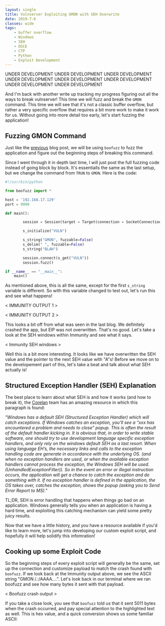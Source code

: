 ```yaml
---
layout: single
title: Vulnserver Exploiting GMON with SEH Overwrite
date: 2019-7-6
classes: wide
tags:
    - buffer overflow
    - Windows
    - SEH
    - OSCE
    - CTP
    - Python
    - Exploit Development
---
```


UNDER DEVELOPMENT   UNDER DEVELOPMENT   UNDER DEVELOPMENT   UNDER DEVELOPMENT   UNDER DEVELOPMENT   UNDER DEVELOPMENT   UNDER DEVELOPMENT   UNDER DEVELOPMENT



And I'm back with another write up tracking my progress figuring out all the ways to break vulnserver! This time we will fuzz and break the `GMON` command. This time we will see that it's not a classic buffer overflow, but rather a very specific overflow that requires a bit more work to make it work for us. Without going into more detail too early, let's start fuzzing the application!


Fuzzing GMON Command
---------------------

Just like the [previous](https://anubissec.github.io/Vulnserver-Exploiting-TRUN-Vanilla-EIP-Overwrite/) blog post, we will be using `boofuzz` to fuzz the application and figure out the beginning steps of breaking this command.

Since I went through it in depth last time, I will just post the full fuzzing code instead of going block by block. It's essentialls the same as the last setup, but we change the command from `TRUN` to `GMON`. Here is the code:


```python
#!/usr/bin/python

from boofuzz import *

host = '192.168.17.129'
port = 9999

def main():

        session = Session(target = Target(connection = SocketConnection(host, port, proto='tcp')), sleep_time = 3)

        s_initialize("VULN")

        s_string("GMON", fuzzable=False)
        s_delim(" ", fuzzable=False)
        s_string("BLAH")

        session.connect(s_get("VULN"))
        session.fuzz()

if __name__ == "__main__":
    main()
```

As mentioned above, this is all the same, except for the first `s_string` variable is different. So with this variable changed to test out, let's run this and see what happens!

< IMMUNITY OUTPUT 1 >


< IMMUNITY OUTPUT 2 >


This looks a bit off from what was seen in the last blog. We definitely crashed the app, but EIP was not overwritten. That's no good. Let's take a look at the SEH windows within Immunity and see what it says.


< Immunity SEH windows >


Well this is a bit more interesting. It looks like we have overwritten the SEH value and the pointer to the next SEH value with "A"s! Before we move on to the developement part of this, let's take a beat and talk about what SEH actually is!




Structured Exception Handler (SEH) Explanation
-----------------------------------------------

The best place to learn about what SEH is and how it works (and how to break it), the [Corelan](https://www.corelan.be/index.php/2009/07/25/writing-buffer-overflow-exploits-a-quick-and-basic-tutorial-part-3-seh/) team has an amazing resource in which this paragraph is found:

*"Windows has a default SEH (Structured Exception Handler) which will catch exceptions. If Windows catches an exception, you’ll see a “xxx has encountered a problem and needs to close” popup. This is often the result of the default handler kicking in.  It is obvious that, in order to write stable software, one should try to use development language specific exception handlers, and only rely on the windows default SEH as a last resort.   When using language EH’s, the necessary links and calls to the exception handling code are generate in accordance with the underlying OS.  (and when no exception handlers are used, or when the available exception handlers cannot process the exception, the Windows SEH will be used. (UnhandledExceptionFilter)).  So in the event an error or illegal instruction occurs, the application will get a chance to catch the exception and do something with it. If no exception handler is defined in the application, the OS takes over, catches the exception, shows the popup (asking you to Send Error Report to MS)."*

TL;DR, SEH is error handling that happens when things go bad on an application. Windows generally tells you when an application is having a hard time, and exploiting this catching mechanism can yield some pretty juicy results.

Now that we have a little history, and you have a resource available if you'd like to learn more, let's jump into developing our custom exploit script, and hopefully it will help solidify this infomration!


Cooking up some Exploit Code
-----------------------------

So the beginning steps of every exploit script will generally be the same, set up the connection and customize payload to match the crash found with `boofuzz`. If we look back at the Immunity output above, we see the ASCII string "GMON /.:/AAAA....". Let's look back in our terminal where we ran boofuzz and see how many bytes it sent with that payload.

< Boofuzz crash output >


If you take a close look, you see that `boofuzz` told us that it sent 5011 bytes when the crash occurred, and pay special attention to the highlighted text as well. This is hex value, and a quick conversion shows us some familiar ASCII:

<script id="asciicast-yxnDsaYdVSRLkkb0UCsVMRuF6" src="https://asciinema.org/a/yxnDsaYdVSRLkkb0UCsVMRuF6.js" async></script>
